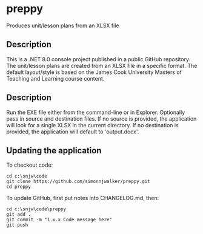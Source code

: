 # preppy
Produces unit/lesson plans from an XLSX file

## Description
This is a .NET 8.0 console project published in a public GitHub repository.
The unit/lesson plans are created from an XLSX file in a specific format.
The default layout/style is based on the James Cook University Masters of Teaching and Learning course content.

## Description
Run the EXE file either from the command-line or in Explorer.
Optionally pass in source and destination files.
If no source is provided, the application will look for a single XLSX in the current directory.
If no destination is provided, the application will default to 'output.docx'.

## Updating the application
To checkout code:

    cd c:\snjw\code
    git clone https://github.com/simonnjwalker/preppy.git
    cd preppy

To update GitHub, first put notes into CHANGELOG.md, then:

    cd c:\snjw\code\preppy
    git add .
    git commit -m "1.x.x Code message here"
    git push


